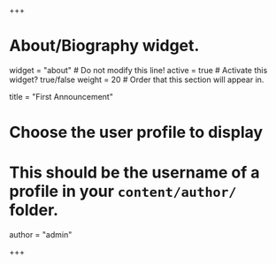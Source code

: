 +++
# About/Biography widget.
widget = "about"  # Do not modify this line!
active = true  # Activate this widget? true/false
weight = 20  # Order that this section will appear in.

title = "First Announcement"

# Choose the user profile to display
# This should be the username of a profile in your `content/author/` folder.
author = "admin"

+++
